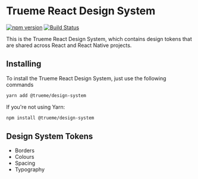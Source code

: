 Trueme React Design System
===
[![npm version](https://badge.fury.io/js/%40trueme%2Fdesign-system.svg)](https://badge.fury.io/js/%40trueme%2Fdesign-system) [![Build Status](https://travis-ci.org/trueme-app/trueme-design-system.svg?branch=master)](https://travis-ci.org/trueme-app/trueme-design-system)

This is the Trueme React Design System, which contains design tokens that are shared across React and React Native projects.

Installing
---
To install the Trueme React Design System, just use the following commands

```bash
yarn add @trueme/design-system
```

If you're not using Yarn:

```bash
npm install @trueme/design-system
```

Design System Tokens
---
* Borders
* Colours
* Spacing
* Typography
